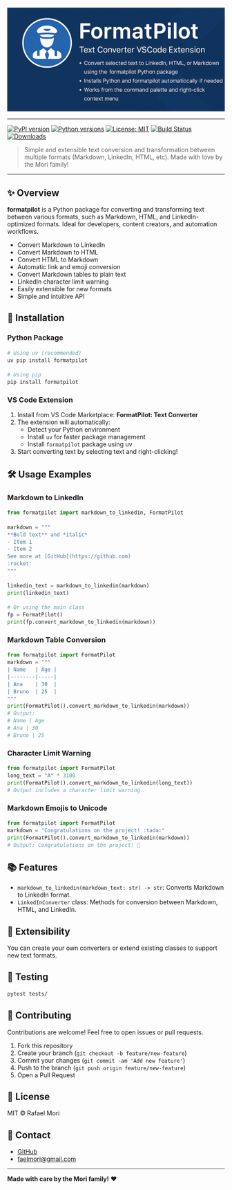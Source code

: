 ![Formatpilot Banner](docs/assets/top_banner.png)

---

[![PyPI version](https://img.shields.io/pypi/v/formatpilot.svg)](https://pypi.org/project/formatpilot/)
[![Python versions](https://img.shields.io/pypi/pyversions/formatpilot.svg)](https://pypi.org/project/formatpilot/)
[![License: MIT](https://img.shields.io/badge/License-MIT-yellow.svg)](https://opensource.org/licenses/MIT)
[![Build Status](https://github.com/faelmori/formatpilot/actions/workflows/python-package.yml/badge.svg)](https://github.com/faelmori/formatpilot/actions)
[![Downloads](https://static.pepy.tech/badge/formatpilot)](https://pepy.tech/project/formatpilot)

> Simple and extensible text conversion and transformation between multiple formats (Markdown, LinkedIn, HTML, etc). Made with love by the Mori family!

---

## ✨ Overview

**formatpilot** is a Python package for converting and transforming text between various formats, such as Markdown, HTML, and LinkedIn-optimized formats. Ideal for developers, content creators, and automation workflows.

- Convert Markdown to LinkedIn
- Convert Markdown to HTML
- Convert HTML to Markdown
- Automatic link and emoji conversion
- Convert Markdown tables to plain text
- LinkedIn character limit warning
- Easily extensible for new formats
- Simple and intuitive API

## 🚀 Installation

### Python Package
```bash
# Using uv (recommended)
uv pip install formatpilot

# Using pip
pip install formatpilot
```

### VS Code Extension
1. Install from VS Code Marketplace: **FormatPilot: Text Converter**
2. The extension will automatically:
   - Detect your Python environment
   - Install `uv` for faster package management
   - Install `formatpilot` package using uv
3. Start converting text by selecting text and right-clicking!

## 🛠️ Usage Examples

### Markdown to LinkedIn

```python
from formatpilot import markdown_to_linkedin, FormatPilot

markdown = """
**Bold text** and *italic*
- Item 1
- Item 2
See more at [GitHub](https://github.com)
:rocket:
"""

linkedin_text = markdown_to_linkedin(markdown)
print(linkedin_text)

# Or using the main class
fp = FormatPilot()
print(fp.convert_markdown_to_linkedin(markdown))
```

### Markdown Table Conversion

```python
from formatpilot import FormatPilot
markdown = """
| Name   | Age |
|--------|-----|
| Ana    | 30  |
| Bruno  | 25  |
"""
print(FormatPilot().convert_markdown_to_linkedin(markdown))
# Output:
# Name | Age
# Ana | 30
# Bruno | 25
```

### Character Limit Warning

```python
from formatpilot import FormatPilot
long_text = "A" * 3100
print(FormatPilot().convert_markdown_to_linkedin(long_text))
# Output includes a character limit warning
```

### Markdown Emojis to Unicode

```python
from formatpilot import FormatPilot
markdown = "Congratulations on the project! :tada:"
print(FormatPilot().convert_markdown_to_linkedin(markdown))
# Output: Congratulations on the project! 🎉
```

## 📚 Features

- `markdown_to_linkedin(markdown_text: str) -> str`: Converts Markdown to LinkedIn format.
- `LinkedInConverter` class: Methods for conversion between Markdown, HTML, and LinkedIn.

## 🧩 Extensibility

You can create your own converters or extend existing classes to support new text formats.

## 🧪 Testing

```bash
pytest tests/
```

## 🤝 Contributing

Contributions are welcome! Feel free to open issues or pull requests.

1. Fork this repository
2. Create your branch (`git checkout -b feature/new-feature`)
3. Commit your changes (`git commit -am 'Add new feature'`)
4. Push to the branch (`git push origin feature/new-feature`)
5. Open a Pull Request

## 📄 License

MIT © Rafael Mori

## 💌 Contact

- [GitHub](https://github.com/faelmori/formatpilot)
- [faelmori@gmail.com](mailto:faelmori@gmail.com)

---

**Made with care by the Mori family!** ❤️
